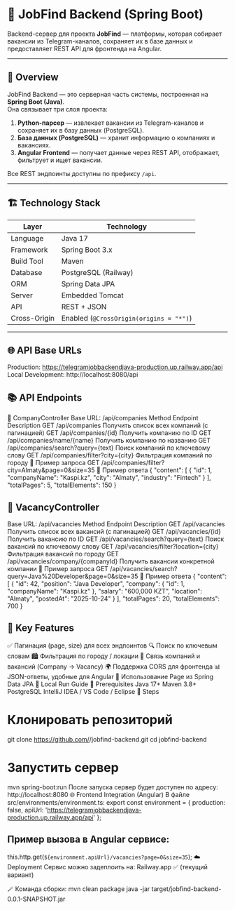 # 🧩 JobFind Backend (Spring Boot)

Backend-сервер для проекта **JobFind** — платформы, которая собирает вакансии из Telegram-каналов, сохраняет их в базе данных и предоставляет REST API для фронтенда на Angular.

---

## 🚀 Overview

JobFind Backend — это серверная часть системы, построенная на **Spring Boot (Java)**.  
Она связывает три слоя проекта:

1. **Python-парсер** — извлекает вакансии из Telegram-каналов и сохраняет их в базу данных (PostgreSQL).
2. **База данных (PostgreSQL)** — хранит информацию о компаниях и вакансиях.
3. **Angular Frontend** — получает данные через REST API, отображает, фильтрует и ищет вакансии.

Все REST эндпоинты доступны по префиксу `/api`.

---

## 🏗️ Technology Stack

| Layer | Technology |
|-------|-------------|
| Language | Java 17 |
| Framework | Spring Boot 3.x |
| Build Tool | Maven |
| Database | PostgreSQL (Railway) |
| ORM | Spring Data JPA |
| Server | Embedded Tomcat |
| API | REST + JSON |
| Cross-Origin | Enabled (`@CrossOrigin(origins = "*")`) |

---


## 🌐 API Base URLs
Production:
https://telegramjobbackendjava-production.up.railway.app/api
Local Development:
http://localhost:8080/api
## 📚 API Endpoints
🏢 CompanyController
Base URL: /api/companies
Method	Endpoint	Description
GET	/api/companies	Получить список всех компаний (с пагинацией)
GET	/api/companies/{id}	Получить компанию по ID
GET	/api/companies/name/{name}	Получить компанию по названию
GET	/api/companies/search?query={text}	Поиск компаний по ключевому слову
GET	/api/companies/filter?city={city}	Фильтрация компаний по городу
🔹 Пример запроса
GET /api/companies/filter?city=Almaty&page=0&size=35
🔹 Пример ответа
{
  "content": [
    {
      "id": 1,
      "companyName": "Kaspi.kz",
      "city": "Almaty",
      "industry": "Fintech"
    }
  ],
  "totalPages": 5,
  "totalElements": 150
}

## 💼 VacancyController
Base URL: /api/vacancies
Method	Endpoint	Description
GET	/api/vacancies	Получить список всех вакансий (с пагинацией)
GET	/api/vacancies/{id}	Получить вакансию по ID
GET	/api/vacancies/search?query={text}	Поиск вакансий по ключевому слову
GET	/api/vacancies/filter?location={city}	Фильтрация вакансий по городу
GET	/api/vacancies/company/{companyId}	Получить вакансии конкретной компании
🔹 Пример запроса
GET /api/vacancies/search?query=Java%20Developer&page=0&size=35
🔹 Пример ответа
{
  "content": [
    {
      "id": 42,
      "position": "Java Developer",
      "company": { "id": 1, "companyName": "Kaspi.kz" },
      "salary": "600,000 KZT",
      "location": "Almaty",
      "postedAt": "2025-10-24"
    }
  ],
  "totalPages": 20,
  "totalElements": 700
}
## 🧠 Key Features
✅ Пагинация (page, size) для всех эндпоинтов
🔍 Поиск по ключевым словам
🏙️ Фильтрация по городу / локации
🔗 Связь компаний и вакансий (Company → Vacancy)
🌍 Поддержка CORS для фронтенда
📊 JSON-ответы, удобные для Angular
🧾 Использование Page<T> из Spring Data JPA
🔧 Local Run Guide
🧰 Prerequisites
Java 17+
Maven 3.8+
PostgreSQL
IntelliJ IDEA / VS Code / Eclipse
🏃 Steps
# Клонировать репозиторий
git clone https://github.com/<your-username>/jobfind-backend.git
cd jobfind-backend


# Запустить сервер
mvn spring-boot:run
После запуска сервер будет доступен по адресу:
http://localhost:8080
🌐 Frontend Integration (Angular)
В файле src/environments/environment.ts:
export const environment = {
  production: false,
  apiUrl: 'https://telegramjobbackendjava-production.up.railway.app/api'
};

## Пример вызова в Angular сервисе:
this.http.get(`${environment.apiUrl}/vacancies?page=0&size=35`);
☁️ Deployment
Сервис можно задеплоить на:
Railway.app ✅ (текущий вариант)

🪄 Команда сборки:
mvn clean package
java -jar target/jobfind-backend-0.0.1-SNAPSHOT.jar
